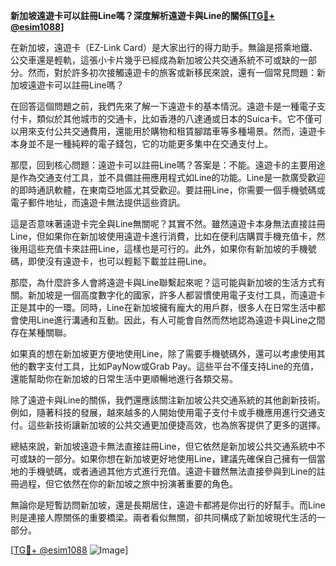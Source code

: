 **新加坡遠遊卡可以註冊Line嗎？深度解析遠遊卡與Line的關係[[TG💪+ @esim1088](https://t.me/s/esim1088)]**

在新加坡，遠遊卡（EZ-Link Card）是大家出行的得力助手。無論是搭乘地鐵、公交車還是輕軌，這張小卡片幾乎已經成為新加坡公共交通系統不可或缺的一部分。然而，對於許多初次接觸遠遊卡的旅客或新移民來說，還有一個常見問題：新加坡遠遊卡可以註冊Line嗎？

在回答這個問題之前，我們先來了解一下遠遊卡的基本情況。遠遊卡是一種電子支付卡，類似於其他城市的交通卡，比如香港的八達通或日本的Suica卡。它不僅可以用來支付公共交通費用，還能用於購物和租賃腳踏車等多種場景。然而，遠遊卡本身並不是一種純粹的電子錢包，它的功能更多集中在交通支付上。

那麼，回到核心問題：遠遊卡可以註冊Line嗎？答案是：不能。遠遊卡的主要用途是作為交通支付工具，並不具備註冊應用程式如Line的功能。Line是一款廣受歡迎的即時通訊軟體，在東南亞地區尤其受歡迎。要註冊Line，你需要一個手機號碼或電子郵件地址，而遠遊卡無法提供這些資訊。

這是否意味著遠遊卡完全與Line無關呢？其實不然。雖然遠遊卡本身無法直接註冊Line，但如果你在新加坡使用遠遊卡進行消費，比如在便利店購買手機充值卡，然後用這些充值卡來註冊Line，這樣也是可行的。此外，如果你有新加坡的手機號碼，即使沒有遠遊卡，也可以輕鬆下載並註冊Line。

那麼，為什麼許多人會將遠遊卡與Line聯繫起來呢？這可能與新加坡的生活方式有關。新加坡是一個高度數字化的國家，許多人都習慣使用電子支付工具，而遠遊卡正是其中的一環。同時，Line在新加坡擁有龐大的用戶群，很多人在日常生活中都會使用Line進行溝通和互動。因此，有人可能會自然而然地認為遠遊卡與Line之間存在某種關聯。

如果真的想在新加坡更方便地使用Line，除了需要手機號碼外，還可以考慮使用其他的數字支付工具，比如PayNow或Grab Pay。這些平台不僅支持Line的充值，還能幫助你在新加坡的日常生活中更順暢地進行各類交易。

除了遠遊卡與Line的關係，我們還應該關注新加坡公共交通系統的其他創新技術。例如，隨著科技的發展，越來越多的人開始使用電子支付卡或手機應用進行交通支付。這些新技術讓新加坡的公共交通更加便捷高效，也為旅客提供了更多的選擇。

總結來說，新加坡遠遊卡無法直接註冊Line，但它依然是新加坡公共交通系統中不可或缺的一部分。如果你想在新加坡更好地使用Line，建議先確保自己擁有一個當地的手機號碼，或者通過其他方式進行充值。遠遊卡雖然無法直接參與到Line的註冊過程，但它依然在你的新加坡之旅中扮演著重要的角色。

無論你是短暫訪問新加坡，還是長期居住，遠遊卡都將是你出行的好幫手。而Line則是連接人際關係的重要橋梁。兩者看似無關，卻共同構成了新加坡現代生活的一部分。

[[TG💪+ @esim1088](https://t.me/s/esim1088) ![Image](https://i.postimg.cc/4NQfJmqS/Snipaste-2025-05-13-00-14-12.png)]